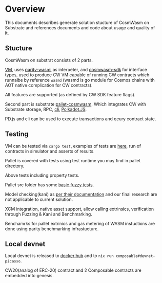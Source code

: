 # Overview

This documents describes generate solution stucture of CosmWasm on Substrate
and references documents and code about usage and quality of it.

## Stucture

CosmWasm on substrat consists of 2 parts.

[VM](https://github.com/ComposableFi/cosmwasm-vm), 
uses [parity-wasmi](https://github.com/paritytech/wasmi) as interpeter,
and [cosmwasm-sdk](https://github.com/CosmWasm/cosmwasm/) for interface types, 
used to produce CW VM capable of running CW contracts which runnalbe by reference `wasmd`
(wasmd is go module for Cosmos chains with AOT native complication for CW contracts).

All features are supported (as defined by CW SDK feature flags).

Second part is substrate [pallet-cosmwasm](../../code/parachain/frame/cosmwasm). 
Which integrates CW with Substrate storage, RPC, [cli](../../code/parachain/frame/cosmwasm/cli),
[Polkadot.JS](products/cosmwasm/deploy-and-run-cosmwasm-contracts-with-pdjs.md). 

PD.js and cli can be used to execute transactions and qeury contract state.

## Testing

VM can be tested via `cargo test`, examples of tests are [here](https://github.com/ComposableFi/cosmwasm-vm/blob/main/orchestrate/README.md),
run of contracts in simulator and asserts of results.

Pallet is covered with tests using test runtime you may find in pallet directory.

Above tests including property tests.

Pallet src folder has some [basic fuzzy tests](../../code/parachain/frame/cosmwasm/fuzz). 

Model checking(kani) as [per their documentation](https://model-checking.github.io/kani/tutorial-real-code.html) and our final research are not applicable to current solution. 

XCM integration, native asset support, allow calling extrinsics, verification through Fuzzing & Kani and Benchmarking.

Benchamrks for pallet extrinics and gas metering of WASM instuctions are done using parity benchmarking infrastucture.

## Local devnet

Local devnet is released to [docker hub](https://hub.docker.com/r/composablefi/devnet) 
and to `nix run composable#devnet-picasso`.

CW20(analog of ERC-20) contract and 2 Composable contracts are embedded into genesis.
